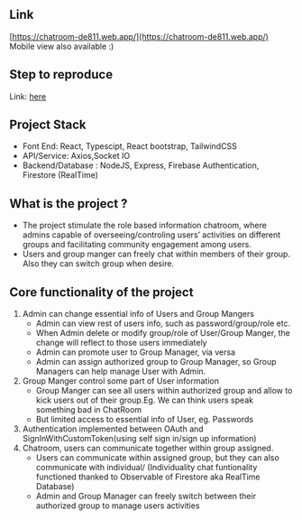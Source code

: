 ## Link
   [https://chatroom-de811.web.app/](https://chatroom-de811.web.app/)   Mobile view also available :)
## Step to reproduce
  Link: [here](https://docs.google.com/document/d/1IxNiWsmE-X5t2-CrKTQ8kuNW9fpzrY0Rcxd-rjcwTZo/edit?usp=sharing)
## Project Stack 
  * Font End: React, Typescipt, React bootstrap, TailwindCSS
  * API/Service: Axios,Socket IO
  * Backend/Database : NodeJS, Express, Firebase Authentication, Firestore (RealTime)
    
## What is the project ?
  * The project stimulate the role based information chatroom, where admins capable of  overseeing/controling users’ activities on different groups and facilitating community engagement among users.
  * Users and group manger can freely chat within members of their group. Also they can switch group when desire.
    
## Core functionality of the project
  1. Admin can change essential info of Users and Group Mangers
      * Admin can view rest of users info, such as password/group/role etc. 
      * When Admin delete or modify group/role of User/Group Manger, the change will reflect to those users immediately 
      * Admin can promote user to Group Manager, via versa 
      * Admin can assign authorized group to Group Manager, so Group Managers can help manage User with Admin.
  2. Group Manger control some part of User information
      * Group Manger can see all users within authorized group  and allow to kick users out of their group.Eg. We can think users speak something bad in ChatRoom
      * But limited access to essential info of User, eg. Passwords 
  3. Authentication implemented  between OAuth and SignInWithCustomToken(using self sign in/sign up information)
  4. Chatroom, users can communicate together within group assigned.
      * Users can communicate within assigned group, but they can also communicate with individual/
      (Individuality chat funtionality functioned thanked to Observable of Firestore aka RealTime Database)
      * Admin and Group Manager can freely switch between their authorized group to manage users activities 